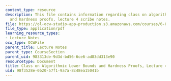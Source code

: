 ```yaml
---
content_type: resource
description: This file contains information regarding class on algorithmic lower bounds
  and hardness proofs, lecture 4 scribe notes.
file: https://ol-ocw-studio-app-production.s3.amazonaws.com/courses/6-890-algorithmic-lower-bounds-fun-with-hardness-proofs-fall-2014/98f3528e0b2057f19a7a8c48ea15041b_MIT6_890F14_Lec4.pdf
file_type: application/pdf
learning_resource_types:
- Lecture Notes
ocw_type: OCWFile
parent_title: Lecture Notes
parent_type: CourseSection
parent_uid: 983313de-9d3d-bd56-6ce6-ad83dd313e90
resourcetype: Document
title: Class on Algorithmic Lower Bounds and Hardness Proofs, Lecture 4 Scribe Notes
uid: 98f3528e-0b20-57f1-9a7a-8c48ea15041b
---
```

